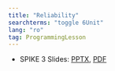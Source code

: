```yaml
---
title: "Reliability"
searchterms: "toggle 6Unit"
lang: "ro"
tag: ProgrammingLesson
---
```

 <ul>
 <li class="ng-binding">SPIKE 3 Slides:
 <a href="PyProgrammingLessons/Reliability (rom).pptx">PPTX</a>,
 <a href="PyProgrammingLessons/Reliability (rom).pdf">PDF</a>
 </li>
 </ul>
